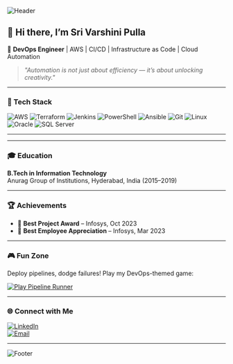 <!-- Banner -->
![Header](https://capsule-render.vercel.app/api?type=waving&color=0:0077B6,100:00B4D8&height=200&section=header&text=Sri%20Varshini%20Pulla&fontSize=40&fontColor=ffffff&animation=fadeIn)

## 👋 Hi there, I’m Sri Varshini Pulla

🚀 **DevOps Engineer** | AWS | CI/CD | Infrastructure as Code | Cloud Automation  

> *"Automation is not just about efficiency — it’s about unlocking creativity."*  

---

### 🔧 Tech Stack  
![AWS](https://img.shields.io/badge/AWS-%23FF9900.svg?style=for-the-badge&logo=amazon-aws&logoColor=white)
![Terraform](https://img.shields.io/badge/Terraform-%235835CC.svg?style=for-the-badge&logo=terraform&logoColor=white)
![Jenkins](https://img.shields.io/badge/Jenkins-%232C5263.svg?style=for-the-badge&logo=jenkins&logoColor=white)
![PowerShell](https://img.shields.io/badge/PowerShell-%235391FE.svg?style=for-the-badge&logo=powershell&logoColor=white)
![Ansible](https://img.shields.io/badge/Ansible-%23EE0000.svg?style=for-the-badge&logo=ansible&logoColor=white)
![Git](https://img.shields.io/badge/Git-%23F05033.svg?style=for-the-badge&logo=git&logoColor=white)
![Linux](https://img.shields.io/badge/Linux-%23FCC624.svg?style=for-the-badge&logo=linux&logoColor=black)
![Oracle](https://img.shields.io/badge/Oracle-%23F80000.svg?style=for-the-badge&logo=oracle&logoColor=white)
![SQL Server](https://img.shields.io/badge/SQL%20Server-%23CC2927.svg?style=for-the-badge&logo=microsoft-sql-server&logoColor=white)

---


---

### 🎓 Education  
**B.Tech in Information Technology**  
Anurag Group of Institutions, Hyderabad, India (2015–2019)  

---

### 🏆 Achievements  
- 🥇 **Best Project Award** – Infosys, Oct 2023  
- 🌟 **Best Employee Appreciation** – Infosys, Mar 2023  

---

### 🎮 Fun Zone  
Deploy pipelines, dodge failures! Play my DevOps-themed game:  

[![Play Pipeline Runner](https://img.shields.io/badge/PLAY%20NOW-%2300B4D8?style=for-the-badge&logo=github&logoColor=white)](https://varshinipulla15.github.io/pipeline-runner)

---

### 🌐 Connect with Me  
[![LinkedIn](https://img.shields.io/badge/LinkedIn-0077B5.svg?style=for-the-badge&logo=linkedin&logoColor=white)](https://www.linkedin.com/in/srivarshini)  
[![Email](https://img.shields.io/badge/Email-D14836.svg?style=for-the-badge&logo=gmail&logoColor=white)](mailto:varshinipulla3@gmail.com)  

---

<!-- Footer -->
![Footer](https://capsule-render.vercel.app/api?type=waving&color=0:0077B6,100:00B4D8&height=100&section=footer)

